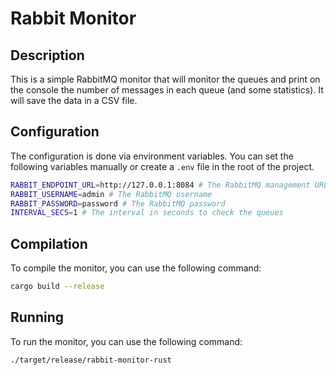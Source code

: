 # Rabbit Monitor

## Description

This is a simple RabbitMQ monitor that will monitor the queues and print on the console the number of messages in each queue (and some statistics).
It will save the data in a CSV file.

## Configuration

The configuration is done via environment variables. You can set the following variables manually or create a `.env` file in the root of the project.

```bash
RABBIT_ENDPOINT_URL=http://127.0.0.1:8084 # The RabbitMQ management URL
RABBIT_USERNAME=admin # The RabbitMQ username
RABBIT_PASSWORD=password # The RabbitMQ password
INTERVAL_SECS=1 # The interval in seconds to check the queues
```

## Compilation

To compile the monitor, you can use the following command:

```bash
cargo build --release
```

## Running

To run the monitor, you can use the following command:

```bash
./target/release/rabbit-monitor-rust
```
